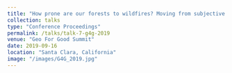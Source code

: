 ```yaml
---
title: "How prone are our forests to wildfires? Moving from subjective to objective estimates of forest wetness"
collection: talks
type: "Conference Proceedings"
permalink: /talks/talk-7-g4g-2019
venue: "Geo For Good Summit"
date: 2019-09-16
location: "Santa Clara, California"
image: "/images/G4G_2019.jpg"
---
```

